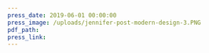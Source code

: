 ```yaml
---
press_date: 2019-06-01 00:00:00
press_image: /uploads/jennifer-post-modern-design-3.PNG
pdf_path:
press_link:
---
```

